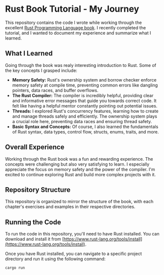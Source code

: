 # Rust Book Tutorial - My Journey

This repository contains the code I wrote while working through the excellent [Rust Programming Language book](https://doc.rust-lang.org/book/).
I recently completed the tutorial, and I wanted to document my experience and summarize what I learned.

## What I Learned

Going through the book was realy interesting introduction to Rust. Some of the key concepts I grasped include:

*   **Memory Safety:** Rust's ownership system and borrow checker enforce memory safety at compile time, preventing common errors like dangling pointers, data races, and buffer overflows.
*   **The Rust Compiler:** The compiler is incredibly helpful, providing clear and informative error messages that guide you towards correct code. It felt like having a helpful mentor constantly pointing out potential issues.
*   **Threads:** I explored Rust's concurrency features, learning how to create and manage threads safely and efficiently. The ownership system plays a crucial role here, preventing data races and ensuring thread safety.
*   **Basic Syntax and Concepts:** Of course, I also learned the fundamentals of Rust syntax, data types, control flow, structs, enums, traits, and more.

## Overall Experience

Working through the Rust book was a fun and rewarding experience.
The concepts were challenging but also very satisfying to learn.
I especially appreciate the focus on memory safety and the power of the compiler.
I'm excited to continue exploring Rust and build more complex projects with it.

## Repository Structure

This repository is organized to mirror the structure of the book, with each chapter's exercises and examples in their respective directories.

## Running the Code

To run the code in this repository, you'll need to have Rust installed. You can download and install it from [https://www.rust-lang.org/tools/install](https://www.rust-lang.org/tools/install).

Once you have Rust installed, you can navigate to a specific project directory and run it using the following command:

```bash
cargo run
